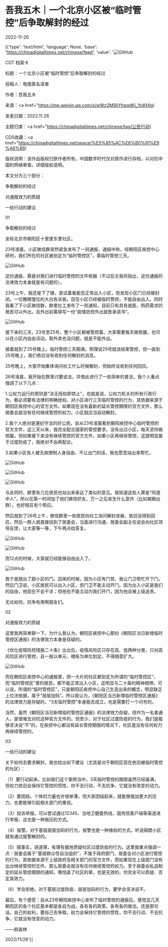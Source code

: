 # 吾我五木｜一个北京小区被“临时管控”后争取解封的经过

2022-11-26

[{'type': 'text/html', 'language': None, 'base': 'https://chinadigitaltimes.net/chinese/feed', 'value': '![GitHub](https://chinadigitaltimes.net/chinese/files/2022/11/image-1669478072349-768x524.png)

CDT 档案卡

标题：一个北京小区被“临时管控”后争取解封的经过

投稿人：电报匿名读者

作者：吾我五木

来源：<a href="https://mp.weixin.qq.com/s/wWz2M9ilYhpqdKj_YoKHIg)

发表日期：2022.11.26

主题归类：<a href="https://chinadigitaltimes.net/chinese/tag/公民行动)

CDS收藏：<a href="https://chinadigitaltimes.net/space/%E5%85%AC%E6%B0%91%E9%A6%86)

版权说明：该作品版权归原作者所有。中国数字时代仅对原作进行存档，以对抗中国的网络审查。详细版权说明。





本文分为三个部分：





争取解封的经过





对通报效力的质疑





一些行动的建议





01

争取解封的经过

坐标北京市朝阳区十里堡东里社区。

23号凌晨，小区微信群突然紧急发布了一则通报，通报中称，经朝阳区疾控中心研判，我们所在的社区被划定为“临时管控区”，需临时管控三天。

![GitHub](https://chinadigitaltimes.net/chinese/files/2022/11/post-690149-638236e202f51.png)

这份通报，算是对我们进行临时管控的文件依据（不过后文我将指出，这份通报的法律效力本身就是有问题的）。

23号上午，我还是下了楼，尝试着看能否正常出入小区，但发现小区门已经被封闭。一位睡眼惺忪的大白告诉我，现在小区已经被临时管控，不能自由出入。同时我看了下小区微信群，群里社工发布了一则通知，目前只有具有就医、购药需求的居民可以外出，且外出前需填写一份“疫情防控外出就医承诺书”。

![GitHub](https://chinadigitaltimes.net/chinese/files/2022/11/post-690149-638236e20b164.png)

接下来的三天，23号至25号，整个小区都被管控着。大家需要每天做核酸，也可以在小区内自由活动，取外卖也没问题，就是不能外出。

接着就到了25号晚上。临时管控三天期满，照理说25号就该结束管控，但一直到25号晚上，我们依旧没有收到任何解封的消息。

25号晚上，大家开始集体询问社工什么时候解封，但始终没收到任何回应。

26号凌晨，我开始在群里讨要说法，并借此进行了一些简单的普法，我个人重点强调了以下几点：

1.公权力运行的原则是“法无授权即禁止”，也就是说，公权力机关的所有行政行为，都必须要有法律的明确授权。对小区进行三天临时管控的行为，其依据来源于朝阳区疾控中心的官方文件。如果现在没有最新的延长管控期限的官方文件，那么居委会就没有任何继续管控的权力。小区就应当自动解封。

2.我个人绝对是遵纪守法的好公民，自从23号凌晨看到朝阳疾控中心临时管控的官方文件，这三天以来，我完全配合国家的管控要求，没有出过小区，每天坚持做核酸。但如果接下来没有继续管控的官方文件，如果小区再继续管控，这就明显属于过度防疫了，我绝对不会再配合。

3.如果小区有人被无故限制人身自由、不让出门的话，我也愿意站出来帮忙。

![GitHub](https://chinadigitaltimes.net/chinese/files/2022/11/post-690149-638236e21dff9.png)

![GitHub](https://chinadigitaltimes.net/chinese/files/2022/11/post-690149-638236e232c51.png)

![GitHub](https://chinadigitaltimes.net/chinese/files/2022/11/post-690149-638236e245bca.png)

与此同时，群里有几位居民也站出来表达了类似的意见。我知道这些人算是“同道中人”，所以在第一时间加了他们微信好友，万一之后发生什么意外（比如被踢出群），也好相互有个照应。

然后就到了26号上午，微信群里一些居民向社工询问解封进展，依旧没得到回应，然后一群人就直接找到了居委会，当面进行沟通，居委会副主任说会向社区领导反馈，让大家等一等，下午两点给答复。

![GitHub](https://chinadigitaltimes.net/chinese/files/2022/11/post-690149-638236e25714a.png)

![GitHub](https://chinadigitaltimes.net/chinese/files/2022/11/post-690149-638236e260917.)

而12点的时候，大家就已经能够自由出入了。

![GitHub](https://chinadigitaltimes.net/chinese/files/2022/11/post-690149-638236e275e72.png)

我于是就出了趟小区的门。回来的时候，因为小区有门禁，我让门卫帮忙开下门。然后门卫说，小区居民可以出入小区，但门卫不能主动开门。因为出入小区是我们的自由，他现在不会干涉；但他也不能主动为我们开门，因为他会被上级追责。

无论如何，抗争有用啊朋友们。

02

对通报效力的质疑

这里我再简单聊一下，为什么我认为，朝阳区疾控中心那份《朝阳区当日新增临时管控区通报》的法律效力本身是存疑的。

《优化疫情防控措施二十条》出台后，疫情风险区只存在高、低两种分类，只对高风险区进行管控，且一般以单元、楼栋为单位划定，不得随意扩大。

![GitHub](https://chinadigitaltimes.net/chinese/files/2022/11/post-690149-638236e27f38c.png)

而在朝阳区疾控中心的通报里，把一大片的社区都划定为所谓的“临时管控区”，而“临时管控区”里的居民，都不能正常出入小区，这明显与二十条的精神相悖。可以说，所谓的“临时管控区”，只是朝阳区疾控中心自己生造出来的概念，明显缺乏上位法依据，属于“层层加码”。所以我认为，《朝阳区当日新增临时管控区通报》的法律效力是存疑的，“3天临时管控”本身能否成立，也是需要打一个问号的。

当然，虽然《朝阳区当日新增临时管控区通报》的法律效力存疑，但作为一名普通人，是很难去对抗这种官方文件的。但至少，对于社区过度防疫的行为，我们是能够坚决说“不”的，在疾控中心都没有延长管控期限的情况下，社区是没有任何权力再继续管控的。

03

一些行动的建议

关于如何去要求解封，我也给出如下建议（尤其是对于朝阳区现在依旧被临时管控的社区）：

（1）要行动起来。比如我们这个案例当中，3天临时管控的期限虽然已经届满，但权力依旧会保持它管控的惯性，你不去行动、不去抗争，它就没有改变的动力。

（2）要团结。个体的力量也许很单薄，但大家团结起来，就能够施加更大的压力，也更能够引起相关部门的重视。

（3）投诉举报。可以尝试通过12345、当地卫健委热线、国务院客户端等渠道进行举报，这也是一种施压的方式。

（4）报警。对于基层层层加码的行为，报警也是一种维权的方式。听说隔壁小区就有通过报警解封的。

（5）摆事实，讲道理，有理有据地质疑社区过度防疫的行为。这里我重点强调一点：居委会属于“基层群众性自治组织”，不属于政府部门，居委会对小区进行管控的行为，其依据来源于上级政府及相关部门的官方文件，而如果现在上级部门没有出台继续管控的文件，那么居委会就没有任何继续管控的权力。至于居委会私自制定的延长管控期限的通知，哪怕盖了社区的章，也是无效的，你完全可以质疑、否定其效力。

（6）学会拒绝。对于基层过度防疫、层层加码的行为，要学会坚决说不。

最后，有个感受：自从23号朝阳疾控中心发布了临时管控的通报后，感觉这几天朝阳区的各个社区基本都是各自为战，各有各的政策，各有各的做法。还是那句话，自己的权利，要自己去争取。权力会保持它管控的惯性，你不去行动、不去抗争，它就没有改变的动力。

——颜森林

2022/11/26'}]